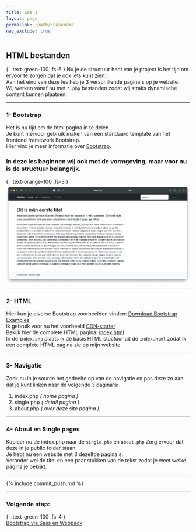 ```yaml
---
title: Les 1
layout: page
permalink: :path/:basename
nav_exclude: true
---
```


## HTML bestanden
{: .text-green-100 .fs-6 }
Nu je de structuur hebt van je project is het tijd om ervoor te zorgen dat je ook iets kunt zien.  
Aan het eind van deze les heb je 3 verschillende pagina's op je website.  
Wij werken vanaf nu met `*.php` bestanden zodat wij straks dynamische content kunnen plaatsen.  

---
### 1- Bootstrap
Het is nu tijd om de html pagina in te delen.  
Je kunt hiervoor gebruik maken van een standaard template van het frontend framework Bootstrap.  
Hier vind je meer informatie over [Bootstrap](https://getbootstrap.com).  
### In deze les beginnen wij ook met de vormgeving, maar voor nu is de structuur belangrijk.
{: .text-orange-100 .fs-3 }
<br>
![website.png](images%2Fwebsite.png)

---
### 2- HTML
Hier kun je diverse Bootstrap voorbeelden vinden: [Download Bootstrap Examples](https://github.com/twbs/bootstrap/releases/download/v5.3.3/bootstrap-5.3.3-examples.zip)  
Ik gebruik voor nu het voorbeeld [CDN-starter](https://github.com/twbs/examples/tree/main/starter/)  
Bekijk hier de complete HTML pagina: [index.html](data%2Findex.html)  
In de `index.php` plaats ik de basis HTML stuctuur uit de `index.html` zodat ik een complete HTML pagina zie op mijn website.

---
### 3- Navigatie
Zoek nu in je source het gedeelte op van de navigatie en pas deze zo aan dat je kunt linken naar de volgende 3 pagina's: 
1. index.php _( home pagina )_
2. single.php _( detail pagina )_
3. about.php _( over deze site pagina )_

---
### 4- About en Single pages
Kopieer nu de index.php naar de `single.php` én `about.php`  Zorg ervoor dat deze in je public folder staan.  
Je hebt nu een website met 3 dezelfde pagina's.  
Verander wel de titel en een paar stukken van de tekst zodat je weet welke pagina je bekijkt.  

---
{% include commit_push.md %}

---
### Volgende stap:
{: .text-green-100 .fs-4 }  
[Bootstrap via Sass en Webpack](webpack)